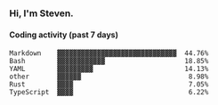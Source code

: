 ### Hi, I'm Steven.

#### Coding activity (past 7 days)
```
Markdown    ▓▓▓▓▓▓▓▓▓▓▓▓▓▓▓▓▓▓▓▓▓▓▓▓▓▓▓▓▓▓  44.76%
Bash        ▓▓▓▓▓▓▓▓▓▓▓▓                    18.85%
YAML        ▓▓▓▓▓▓▓▓▓                       14.13%
other       ▓▓▓▓▓▓                           8.98%
Rust        ▓▓▓▓                             7.05%
TypeScript  ▓▓▓▓                             6.22%
```
